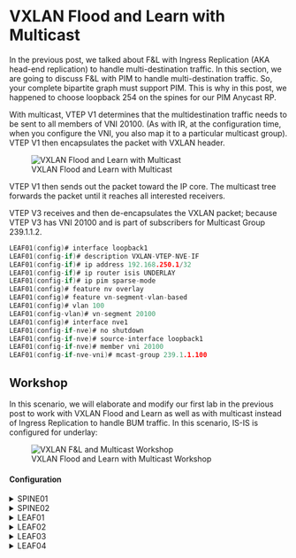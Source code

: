 # VXLAN Flood and Learn with Multicast

In the previous post, we talked about F&L with Ingress Replication (AKA head-end replication) to handle multi-destination traffic. In this section, we are going to discuss F&L with PIM to handle multi-destination traffic. So, your complete bipartite graph must support PIM. This is why in this post, we happened to choose loopback 254 on the spines for our PIM Anycast RP.

With multicast, VTEP V1 determines that the multidestination traffic needs to be sent to all members of VNI 20100. (As with IR, at the configuration time, when you configure the VNI, you also map it to a particular multicast group). VTEP V1 then encapsulates the packet with VXLAN header.

<figure>
  <img src="https://user-images.githubusercontent.com/31813625/232262481-cec126c2-f684-498d-aabf-88b0b68771d6.svg" alt="VXLAN Flood and Learn with Multicast">
  <figcaption>VXLAN Flood and Learn with Multicast</figcaption>
</figure>


VTEP V1 then sends out the packet toward the IP core. The multicast tree forwards the packet until it reaches all interested receivers.

VTEP V3 receives and then de-encapsulates the VXLAN packet; because VTEP V3 has VNI 20100 and is part of subscribers for Multicast Group 239.1.1.2.

```c
LEAF01(config)# interface loopback1
LEAF01(config-if)# description VXLAN-VTEP-NVE-IF
LEAF01(config-if)# ip address 192.168.250.1/32
LEAF01(config-if)# ip router isis UNDERLAY
LEAF01(config-if)# ip pim sparse-mode
LEAF01(config)# feature nv overlay
LEAF01(config)# feature vn-segment-vlan-based
LEAF01(config)# vlan 100
LEAF01(config-vlan)# vn-segment 20100
LEAF01(config)# interface nve1
LEAF01(config-if-nve)# no shutdown
LEAF01(config-if-nve)# source-interface loopback1
LEAF01(config-if-nve)# member vni 20100
LEAF01(config-if-nve-vni)# mcast-group 239.1.1.100
```
## Workshop

In this scenario, we will elaborate and modify our first lab in the previous post to work with VXLAN Flood and Learn as well as with multicast instead of Ingress Replication to handle BUM traffic. In this scenario, IS-IS is configured for underlay:

<figure>
  <img src="https://user-images.githubusercontent.com/31813625/232261114-774992f1-bed8-4042-b95a-5de440b84077.jpg" alt="VXLAN F&L and Multicast Workshop">
  <figcaption>VXLAN Flood and Learn with Multicast Workshop</figcaption>
</figure>

#### Configuration

<details>
 
<summary>SPINE01</summary>

```elixir
feature pim
feature isis
ip pim rp-address 192.168.0.254
ip pim anycast-rp 192.168.0.254 192.168.0.1
ip pim anycast-rp 192.168.0.254 192.168.0.2

interface Ethernet1/1
  description FABRIC
  medium p2p
  ip unnumbered loopback0
  ip router isis UNDERLAY
  ip pim sparse-mode
  no shutdown

interface Ethernet1/2
  description FABRIC
  medium p2p
  ip unnumbered loopback0
  ip router isis UNDERLAY
  ip pim sparse-mode
  no shutdown

interface Ethernet1/3
  description FABRIC
  medium p2p
  ip unnumbered loopback0
  ip router isis UNDERLAY
  ip pim sparse-mode
  no shutdown

interface Ethernet1/4
  description FABRIC
  medium p2p
  ip unnumbered loopback0
  ip router isis UNDERLAY
  ip pim sparse-mode
  no shutdown

interface loopback0
  description UNDERLAY
  ip address 192.168.0.1/32
  ip router isis UNDERLAY
  ip pim sparse-mode

interface loopback254
  ip address 192.168.0.254/32
  ip router isis UNDERLAY
  ip pim sparse-mode
icam monitor scale

line console
line vty
router isis UNDERLAY
  net 49.0000.0000.0001.00
  is-type level-2
```
</details>

<details>

<summary>SPINE02</summary>

```elixir
feature pim
feature isis
ip pim rp-address 192.168.0.254
ip pim anycast-rp 192.168.0.254 192.168.0.1
ip pim anycast-rp 192.168.0.254 192.168.0.2

interface Ethernet1/1
  description FABRIC
  medium p2p
  ip unnumbered loopback0
  ip router isis UNDERLAY
  ip pim sparse-mode
  no shutdown

interface Ethernet1/2
  description FABRIC
  medium p2p
  ip unnumbered loopback0
  ip router isis UNDERLAY
  ip pim sparse-mode
  no shutdown

interface Ethernet1/3
  description FABRIC
  medium p2p
  ip unnumbered loopback0
  ip router isis UNDERLAY
  ip pim sparse-mode
  no shutdown

interface Ethernet1/4
  description FABRIC
  medium p2p
  ip unnumbered loopback0
  ip router isis UNDERLAY
  ip pim sparse-mode
  no shutdown

interface loopback0
  description UNDERLAY
  ip address 192.168.0.2/32
  ip router isis UNDERLAY
  ip pim sparse-mode

interface loopback254
  ip address 192.168.0.254/32
  ip router isis UNDERLAY
  ip pim sparse-mode
icam monitor scale

line console
line vty
router isis UNDERLAY
  net 49.0000.0000.0002.00
  is-type level-2
```
</details>

<details>

<summary>LEAF01</summary>
 
```elixir
feature pim
feature isis
feature interface-vlan
feature vn-segment-vlan-based
feature nv overlay

ip pim rp-address 192.168.0.254
vlan 100,200
vlan 100
  vn-segment 20100
vlan 200
  vn-segment 20200

interface nve1
  no shutdown
  source-interface loopback1
  member vni 20100
    mcast-group 239.1.1.100
  member vni 20200
    mcast-group 239.1.1.200

interface Ethernet1/1
  description FABRIC
  no switchport
  medium p2p
  ip unnumbered loopback0
  ip router isis UNDERLAY
  ip pim sparse-mode
  no shutdown

interface Ethernet1/2
  description FABRIC
  no switchport
  medium p2p
  ip unnumbered loopback0
  ip router isis UNDERLAY
  ip pim sparse-mode
  no shutdown

interface Ethernet1/41
  switchport access vlan 100

interface loopback0
  description UNDERLAY
  ip address 192.168.1.1/32
  ip router isis UNDERLAY
  ip pim sparse-mode

interface loopback1
  description VXLAN-VTEP-NVE-IF
  ip address 192.168.250.1/32
  ip router isis UNDERLAY
  ip pim sparse-mode
icam monitor scale

router isis UNDERLAY
  net 49.0000.0000.1001.00
  is-type level-2
```

</details>

<details>

<summary>LEAF02</summary>

```elixir
feature pim
feature isis
feature interface-vlan
feature vn-segment-vlan-based
feature nv overlay

ip pim rp-address 192.168.0.254
vlan 100,200
vlan 100
  vn-segment 20100
vlan 200
  vn-segment 20200

interface nve1
  no shutdown
  source-interface loopback1
  member vni 20100
    mcast-group 239.1.1.100
  member vni 20200
    mcast-group 239.1.1.200

interface Ethernet1/1
  description FABRIC
  no switchport
  medium p2p
  ip unnumbered loopback0
  ip router isis UNDERLAY
  ip pim sparse-mode
  no shutdown

interface Ethernet1/2
  description FABRIC
  no switchport
  medium p2p
  ip unnumbered loopback0
  ip router isis UNDERLAY
  ip pim sparse-mode
  no shutdown

interface Ethernet1/41
  switchport access vlan 100

interface loopback0
  description UNDERLAY
  ip address 192.168.1.2/32
  ip router isis UNDERLAY
  ip pim sparse-mode

interface loopback1
  description VXLAN-VTEP-NVE-IF
  ip address 192.168.250.2/32
  ip router isis UNDERLAY
  ip pim sparse-mode
icam monitor scale

router isis UNDERLAY
  net 49.0000.0000.1002.00
  is-type level-2
```
</details>

<details>

<summary>LEAF03</summary>

```elixir
feature pim
feature isis
feature interface-vlan
feature vn-segment-vlan-based
feature nv overlay

ip pim rp-address 192.168.0.254
vlan 100,200
vlan 100
  vn-segment 20100
vlan 200
  vn-segment 20200

interface nve1
  no shutdown
  source-interface loopback1
  member vni 20100
    mcast-group 239.1.1.100
  member vni 20200
    mcast-group 239.1.1.200

interface Ethernet1/1
  description FABRIC
  no switchport
  medium p2p
  ip unnumbered loopback0
  ip router isis UNDERLAY
  ip pim sparse-mode
  no shutdown

interface Ethernet1/2
  description FABRIC
  no switchport
  medium p2p
  ip unnumbered loopback0
  ip router isis UNDERLAY
  ip pim sparse-mode
  no shutdown

interface Ethernet1/41
  switchport access vlan 200

interface loopback0
  description UNDERLAY
  ip address 192.168.1.3/32
  ip router isis UNDERLAY
  ip pim sparse-mode

interface loopback1
  description VXLAN-VTEP-NVE-IF
  ip address 192.168.250.3/32
  ip router isis UNDERLAY
  ip pim sparse-mode
icam monitor scale

router isis UNDERLAY
  net 49.0000.0000.1003.00
  is-type level-2
```
</details>

<details>

<summary>LEAF04</summary>

```elixir
feature pim
feature isis
feature interface-vlan
feature vn-segment-vlan-based
feature nv overlay

ip pim rp-address 192.168.0.254
vlan 100,200
vlan 100
  vn-segment 20100
vlan 200
  vn-segment 20200

interface nve1
  no shutdown
  source-interface loopback1
  member vni 20100
    mcast-group 239.1.1.100
  member vni 20200
    mcast-group 239.1.1.200

interface Ethernet1/1
  description FABRIC
  no switchport
  medium p2p
  ip unnumbered loopback0
  ip router isis UNDERLAY
  ip pim sparse-mode
  no shutdown

interface Ethernet1/2
  description FABRIC
  no switchport
  medium p2p
  ip unnumbered loopback0
  ip router isis UNDERLAY
  ip pim sparse-mode
  no shutdown

interface Ethernet1/41
  switchport access vlan 200

interface loopback0
  description UNDERLAY
  ip address 192.168.1.4/32
  ip router isis UNDERLAY
  ip pim sparse-mode

interface loopback1
  description VXLAN-VTEP-NVE-IF
  ip address 192.168.250.4/32
  ip router isis UNDERLAY
  ip pim sparse-mode
icam monitor scale

router isis UNDERLAY
  net 49.0000.0000.1004.00
  is-type level-2
  ```
</details>
